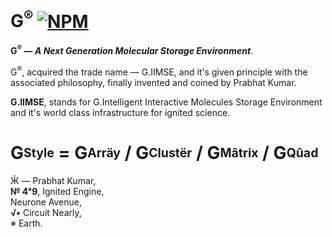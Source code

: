 # G<sup>®</sup> [![NPM](https://img.shields.io/badge/npm-status-green.svg)](https://www.npmjs.com/~quantumomics)
<b>G<sup>®</sup> — <i>A Next Generation Molecular Storage Environment</i></b>.

G<sup>®</sup>, acquired the trade name — G.IIMSE, and it's given principle with the associated philosophy, finally invented and coined by Prabhat Kumar.

<b>G.IIMSE</b>, stands for G.Intelligent Interactive Molecules Storage Environment and it's world class infrastructure for ignited science.

# G<sub><sup>Style</sup></sub> = G<sub><sup>Arräy</sup></sub> / G<sub><sup>Clustër</sup></sub> / G<sub><sup>Mâtrix</sup></sub> / G<sub><sup>Qûad</sup></sub>

Ӝ — Prabhat Kumar,</br>
<b>№ 4°9</b>, Ignited Engine,</br>Neurone Avenue,</br>
<b>√•</b> Circuit Nearly,</br>※ Earth.
